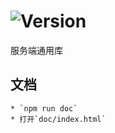 # ![Version](https://img.shields.io/badge/version-14.204.65-green.svg)

服务端通用库

## 文档
    * `npm run doc`
    * 打开`doc/index.html`